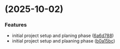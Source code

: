 #  (2025-10-02)


### Features

* initial project setup and planing phase ([6a6d788](https://github.com/richa-parekh/conversaAI/commit/6a6d788e83d587802d83feaed66969c005c6d8c9))
* initial project setup and plaaning phase ([b0a15bc](https://github.com/richa-parekh/conversaAI/commit/b0a15bc113e4e0b64efcaedf9eecf6fa9dfbc3bb))



